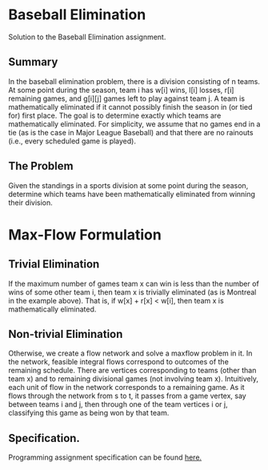 # Baseball Elimination
Solution to the Baseball Elimination assignment. 

## Summary
In the baseball elimination problem, there is a division consisting of n teams. At some point during the season, team i has w[i] wins, l[i] losses, r[i] remaining games, and g[i][j] games left to play against team j. A team is mathematically eliminated if it cannot possibly finish the season in (or tied for) first place. The goal is to determine exactly which teams are mathematically eliminated. For simplicity, we assume that no games end in a tie (as is the case in Major League Baseball) and that there are no rainouts (i.e., every scheduled game is played).

## The Problem
Given the standings in a sports division at some point during the season, determine which teams have been mathematically eliminated from winning their division.

# Max-Flow Formulation

## Trivial Elimination
If the maximum number of games team x can win is less than the number of wins of some other team i, then team x is trivially eliminated (as is Montreal in the example above). That is, if w\[x] + r\[x] < w\[i], then team x is mathematically eliminated.

## Non-trivial Elimination
Otherwise, we create a flow network and solve a maxflow problem in it. In the network, feasible integral flows correspond to outcomes of the remaining schedule. There are vertices corresponding to teams (other than team x) and to remaining divisional games (not involving team x). Intuitively, each unit of flow in the network corresponds to a remaining game. As it flows through the network from s to t, it passes from a game vertex, say between teams i and j, then through one of the team vertices i or j, classifying this game as being won by that team.

## Specification.
Programming assignment specification can be found [here.](https://coursera.cs.princeton.edu/algs4/assignments/seam/specification.php)

